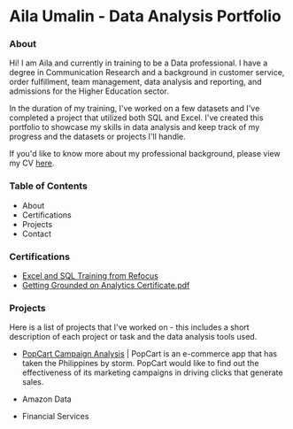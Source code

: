 # Aila Umalin - Data Analysis Portfolio 

### About
Hi! I am Aila and currently in training to be a Data professional. I have a degree in Communication Research and a background in customer service, order fulfillment, team management, data analysis and reporting, and admissions for the Higher Education sector.

In the duration of my training, I've worked on a few datasets and I've completed a project that utilized both SQL and Excel. I've created this portfolio to showcase my skills in data analysis and keep track of my progress and the datasets or projects I'll handle.

If you'd like to know more about my professional background, please view my CV [here](https://github.com/ailaumalin/Data-Analysis-Portfolio/blob/main/Jonnaila%20Marie%20Umalin.pdf).

### Table of Contents
- About
- Certifications
- Projects
- Contact

### Certifications
- [Excel and SQL Training from Refocus](https://github.com/ailaumalin/Data-Analysis-Portfolio/blob/8fcb4f250de2fefef4dfe1fbf3f9eca1460319ae/(1)%20RefocusCompletionCertificate_Aila%20%20Umalin_99503034.pdf)
- [Getting Grounded on Analytics Certificate.pdf](https://github.com/ailaumalin/Data-Analysis-Portfolio/files/12301149/Getting.Grounded.on.Analytics.Certificate.pdf)


### Projects
Here is a list of projects that I've worked on - this includes a short description of each project or task and the data analysis tools used.

- [PopCart Campaign Analysis](https://github.com/ailaumalin/Data-Analysis-Projects/blob/main/PopCart%20Campaign%20Analysis.md) | PopCart is an e-commerce app that has taken the Philippines by storm. PopCart would like to find out the effectiveness of its marketing campaigns in driving clicks that generate sales. 
  
- Amazon Data
- Financial Services
